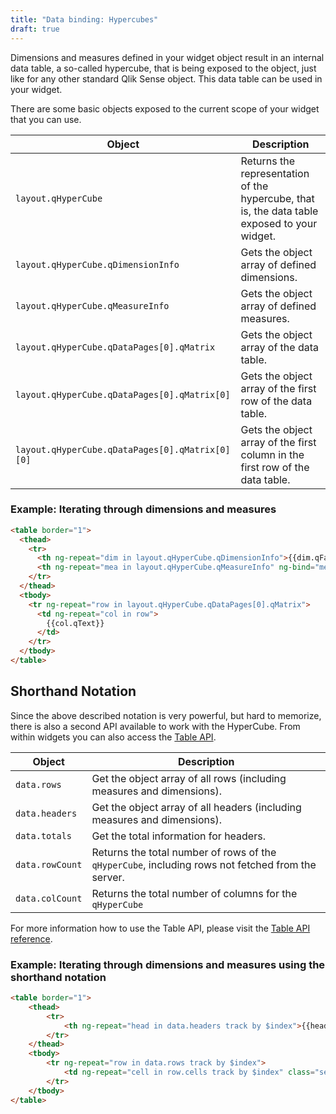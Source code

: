 ```yaml
---
title: "Data binding: Hypercubes"
draft: true
---
```


Dimensions and measures defined in your widget object result in an internal data table, a so-called hypercube, that is being exposed to the object, just like for any other standard Qlik Sense object. This data table can be used in your widget.

There are some basic objects exposed to the current scope of your widget that you can use.

Object                                          | Description
------------------------------------------------| ------------------------------
`layout.qHyperCube`                             | Returns the representation of the hypercube, that is, the data table exposed to your widget.
`layout.qHyperCube.qDimensionInfo`              | Gets the object array of defined dimensions.
`layout.qHyperCube.qMeasureInfo`                | Gets the object array of defined measures.
`layout.qHyperCube.qDataPages[0].qMatrix`       | Gets the object array of the data table.
`layout.qHyperCube.qDataPages[0].qMatrix[0]`    | Gets the object array of the first row of the data table.
`layout.qHyperCube.qDataPages[0].qMatrix[0][0]` | Gets the object array of the first column in the first row of the data table.

### Example: Iterating through dimensions and measures

```html
<table border="1">
  <thead>
    <tr>
      <th ng-repeat="dim in layout.qHyperCube.qDimensionInfo">{{dim.qFallbackTitle}}</td>
      <th ng-repeat="mea in layout.qHyperCube.qMeasureInfo" ng-bind="mea.qFallbackTitle"></td>
    </tr>
  </thead>
  <tbody>
    <tr ng-repeat="row in layout.qHyperCube.qDataPages[0].qMatrix">
      <td ng-repeat="col in row">
        {{col.qText}}
      </td>
    </tr>
  </tbody>
</table>
```


## Shorthand Notation
Since the above described notation is very powerful, but hard to memorize, there is also a second API available to work with the HyperCube. From within widgets you can also access the [Table API](http://help.qlik.com/en-US/sense-developer/2.2/Subsystems/APIs/Content/TableAPI/qlik-table-interface.htm).

Object                                	| Description
--------------------------------------	| -------------------------------------------------
`data.rows`									| Get the object array of all rows (including measures and dimensions).
`data.headers`								| Get the object array of all headers (including measures and dimensions).
`data.totals`									| Get the total information for headers.
`data.rowCount`								| Returns the total number of rows of the `qHyperCube`, including rows not fetched from the server.
`data.colCount`								| Returns the total number of columns for the `qHyperCube`	      

For more information how to use the Table API, please visit the [Table API reference](http://help.qlik.com/en-US/sense-developer/2.2/Subsystems/APIs/Content/TableAPI/QHeader.htm).

### Example: Iterating through dimensions and measures using the shorthand notation

```html
<table border="1">
	<thead>
		<tr>
			<th ng-repeat="head in data.headers track by $index">{{head.qFallbackTitle}}</th>
		</tr>
	</thead>
	<tbody>
		<tr ng-repeat="row in data.rows track by $index">
			<td ng-repeat="cell in row.cells track by $index" class="selectable"> {{cell.qText}} </td>
		</tr>
	</tbody>
</table>
```

